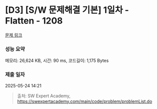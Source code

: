 # [D3] [S/W 문제해결 기본] 1일차 - Flatten - 1208 

[문제 링크](https://swexpertacademy.com/main/code/problem/problemDetail.do?contestProbId=AV139KOaABgCFAYh) 

### 성능 요약

메모리: 26,624 KB, 시간: 90 ms, 코드길이: 1,175 Bytes

### 제출 일자

2025-05-24 14:21



> 출처: SW Expert Academy, https://swexpertacademy.com/main/code/problem/problemList.do